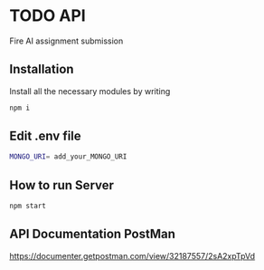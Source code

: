 # TODO API

Fire AI assignment submission

## Installation

Install all the necessary modules by writing

```bash
npm i
```

## Edit .env file

```bash
MONGO_URI= add_your_MONGO_URI
```

## How to run Server

```bash
npm start
```

## API Documentation PostMan

https://documenter.getpostman.com/view/32187557/2sA2xpTpVd
